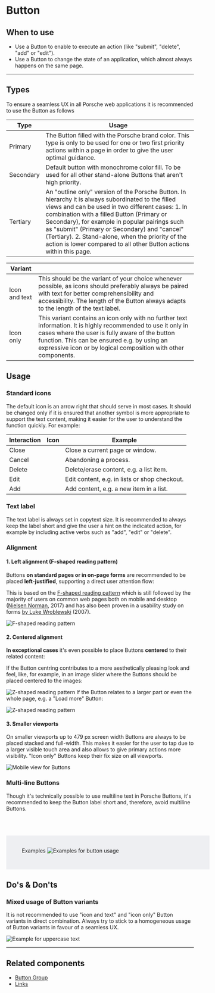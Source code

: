 # Button

<TableOfContents></TableOfContents>

## When to use

- Use a Button to enable to execute an action (like "submit", "delete", "add" or "edit").
- Use a Button to change the state of an application, which almost always happens on the same page.

---

## Types

To ensure a seamless UX in all Porsche web applications it is recommended to use the Button as follows

| Type      | Usage                                                                                                                                                                                                                                                                                                                                                                                                                               |
| --------- | ----------------------------------------------------------------------------------------------------------------------------------------------------------------------------------------------------------------------------------------------------------------------------------------------------------------------------------------------------------------------------------------------------------------------------------- |
| Primary   | The Button filled with the Porsche brand color. This type is only to be used for one or two first priority actions within a page in order to give the user optimal guidance.                                                                                                                                                                                                                                                        |
| Secondary | Default button with monochrome color fill. To be used for all other stand-alone Buttons that aren't high priority.                                                                                                                                                                                                                                                                                                                  |
| Tertiary  | An "outline only" version of the Porsche Button. In hierarchy it is always subordinated to the filled views and can be used in two different cases: 1. In combination with a filled Button (Primary or Secondary), for example in popular pairings such as "submit" (Primary or Secondary) and "cancel" (Tertiary). 2. Stand-alone, when the priority of the action is lower compared to all other Button actions within this page. |

| Variant       |                                                                                                                                                                                                                                                                                   |
| ------------- | --------------------------------------------------------------------------------------------------------------------------------------------------------------------------------------------------------------------------------------------------------------------------------- |
| Icon and text | This should be the variant of your choice whenever possible, as icons should preferably always be paired with text for better comprehensibility and accessibility. The length of the Button always adapts to the length of the text label.                                        |
| Icon only     | This variant contains an icon only with no further text information. It is highly recommended to use it only in cases where the user is fully aware of the button function. This can be ensured e.g. by using an expressive icon or by logical composition with other components. |

## Usage

### Standard icons

The default icon is an arrow right that should serve in most cases. It should be changed only if it is ensured that
another symbol is more appropriate to support the text content, making it easier for the user to understand the function
quickly. For example:

| Interaction | Icon                                                            | Example                                       |
| ----------- | --------------------------------------------------------------- | --------------------------------------------- |
| Close       | <p-icon name="close" aria="{'aria-label': 'Close'}"></p-icon>   | Close a current page or window.               |
| Cancel      | <p-icon name="close" aria="{'aria-label': 'Close'}"></p-icon>   | Abandoning a process.                         |
| Delete      | <p-icon name="delete" aria="{'aria-label': 'Delete'}"></p-icon> | Delete/erase content, e.g. a list item.       |
| Edit        | <p-icon name="edit" aria="{'aria-label': 'Edit'}"></p-icon>     | Edit content, e.g. in lists or shop checkout. |
| Add         | <p-icon name="add" aria="{'aria-label': 'Add'}"></p-icon>       | Add content, e.g. a new item in a list.       |

### Text label

The text label is always set in copytext size. It is recommended to always keep the label short and give the user a hint
on the indicated action, for example by including active verbs such as "add", "edit" or "delete".

### Alignment

#### **1. Left alignment (F-shaped reading pattern)**

Buttons **on standard pages or in on-page forms** are recommended to be placed **left-justified**, supporting a direct
user attention flow:

This is based on the
[F-shaped reading pattern](https://www.nngroup.com/articles/f-shaped-pattern-reading-web-content-discovered/) which is
still followed by the majority of users on common web pages both on mobile and desktop
([Nielsen Norman](https://www.nngroup.com/articles/f-shaped-pattern-reading-web-content/), 2017) and has also been
proven in a usability study on forms [by Luke Wroblewski](https://www.lukew.com/ff/entry.asp?571) (2007).

![F-shaped reading pattern](./assets/patterns-buttons-alignment-left-form.png)

#### **2. Centered alignment**

**In exceptional cases** it's even possible to place Buttons **centered** to their related content:

If the Button centring contributes to a more aesthetically pleasing look and feel, like, for example, in an image slider
where the Buttons should be placed centered to the images:

![Z-shaped reading pattern](./assets/patterns-buttons-alignment-centered-aesthetic.png) If the Button relates to a
larger part or even the whole page, e.g. a "Load more" Button:

![Z-shaped reading pattern](./assets/patterns-buttons-alignment-centered-load-more.png)

#### **3. Smaller viewports**

On smaller viewports up to 479 px screen width Buttons are always to be placed stacked and full-width. This makes it
easier for the user to tap due to a larger visible touch area and also allows to give primary actions more visibility.
"Icon only" Buttons keep their fix size on all viewports.

![Mobile view for Buttons](./assets/patterns-buttons-alignment-viewport-xs.png)

### Multi-line Buttons

Though it's technically possible to use multiline text in Porsche Buttons, it's recommended to keep the Button label
short and, therefore, avoid multiline Buttons.

<div style="background:#EEEFF2; width:100%; margin-top: 64px; padding-top: 32px; padding-left: 42px; padding-bottom: 42px;">
    <p-headline variant="headline-3" tag="h3" style="margin-bottom: 24px;">Examples</p-headline>
    <img src="./assets/button-examples.png" alt="Examples for button usage"/>
</div>

## Do's & Don'ts

### Mixed usage of Button variants

It is not recommended to use "icon and text" and "icon only" Button variants in direct combination. Always try to stick
to a homogeneous usage of Button variants in favour of a seamless UX.

![Example for uppercase text](./assets/button-dont.png)

---

## Related components

- [Button Group](components/button-group)
- [Links](components/link)
